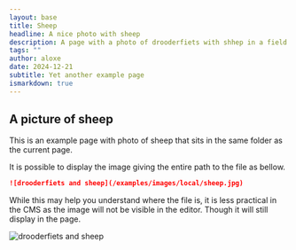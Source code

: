 ```yaml
---
layout: base
title: Sheep
headline: A nice photo with sheep
description: A page with a photo of drooderfiets with shhep in a field on the background.
tags: ""
author: aloxe
date: 2024-12-21
subtitle: Yet another example page
ismarkdown: true
---
```

## A picture of sheep

This is an example page with photo of sheep that sits in the same folder as the current page.

It is possible to display the image giving the entire path to the file as bellow.

```markdown
![drooderfiets and sheep](/examples/images/local/sheep.jpg)
```

While this may help you understand where the file is, it is less practical in the CMS as the image will not be visible in the editor. Though it will still display in the page.

![drooderfiets and sheep](/examples/images/local/sheep.jpg)
